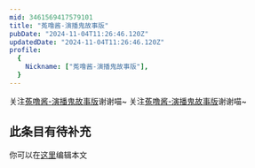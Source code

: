 ```yaml
---
mid: 3461569417579101
title: "菟噜酱-演播鬼故事版"
pubDate: "2024-11-04T11:26:46.120Z"
updatedDate: "2024-11-04T11:26:46.120Z"
profile:
  {
    Nickname: ["菟噜酱-演播鬼故事版"],
  }
---
```


关注[菟噜酱-演播鬼故事版](https://space.bilibili.com/3461569417579101)谢谢喵~ 关注[菟噜酱-演播鬼故事版](https://space.bilibili.com/3461569417579101)谢谢喵~

## 此条目有待补充
你可以在[这里](https://github.com/Yuhanawa/VTuber.ICU/edit/master/src/content/v/菟噜酱-演播鬼故事版/index.md)编辑本文

